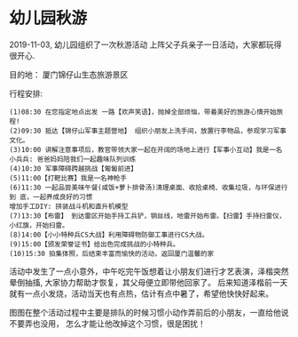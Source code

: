 <!---
markmeta_author: wongoo
markmeta_date: 2019-11-03
markmeta_title: 秋游
markmeta_categories: 记录
markmeta_tags: 书图,成长
-->

# 幼儿园秋游

2019-11-03, 幼儿园组织了一次秋游活动 上阵父子兵亲子一日活动，大家都玩得很开心.

目的地： 厦门锦仔山生态旅游景区

行程安排:
```
(1)08:30 在您指定地点出发 一路【欢声笑语】，抛掉全部烦恼，带着美好的旅游心情开始旅程! 
(2)09:30 抵达【锦仔山军事主题营地】 组织小朋友上洗手间，放置行李物品，参观学习军事文化。 
(3)10:00 讲解注意事项后，教官带领大家一起在开阔的场地上进行【军事小互动】我是一名小兵兵: 爸爸妈妈陪我们一起趣味队列训练
(4)10:30 军事障碍跨越挑战【匍匐前进】
(5)11:00【打靶比赛】我是一名神枪手
(6)11:30 一起品尝美味午餐(咸饭+萝卜排骨汤)清理桌面、收拾桌椅、收集垃圾，与环保进行到 底，一起养成良好的习惯
增加手工DIY: 拼装战斗机和直升机模型
(7)13:30【布雷】 到达雷区开始手持工兵铲，钢丝线，地雷开始布雷。【扫雷】手持扫雷仪，小红旗，开始扫雷。 
(8)14:00【小小特种兵CS大战】利用障碍物防御工事进行CS大战。 
(9)15:00【颁发荣誉证书】给出色完成挑战的小特种兵。 
(10)15:30 拍集体照，后结束丰富而愉快的活动，返回厦门温馨的家
```

活动中发生了一点小意外，中午吃完午饭想着让小朋友们进行才艺表演，泽楷突然晕倒抽搐, 大家协力帮助才恢复，其父母便立即带他回家了。
后来知道泽楷前一天就有一点小发烧，活动当天也有点热，估计有点中暑了，希望他快快好起来。

图图在整个活动过程中主要是排队的时候习惯小动作弄前后的小朋友，一直给他说不要弄也没用， 怎么才能让他改掉这个习惯，很是困扰！







